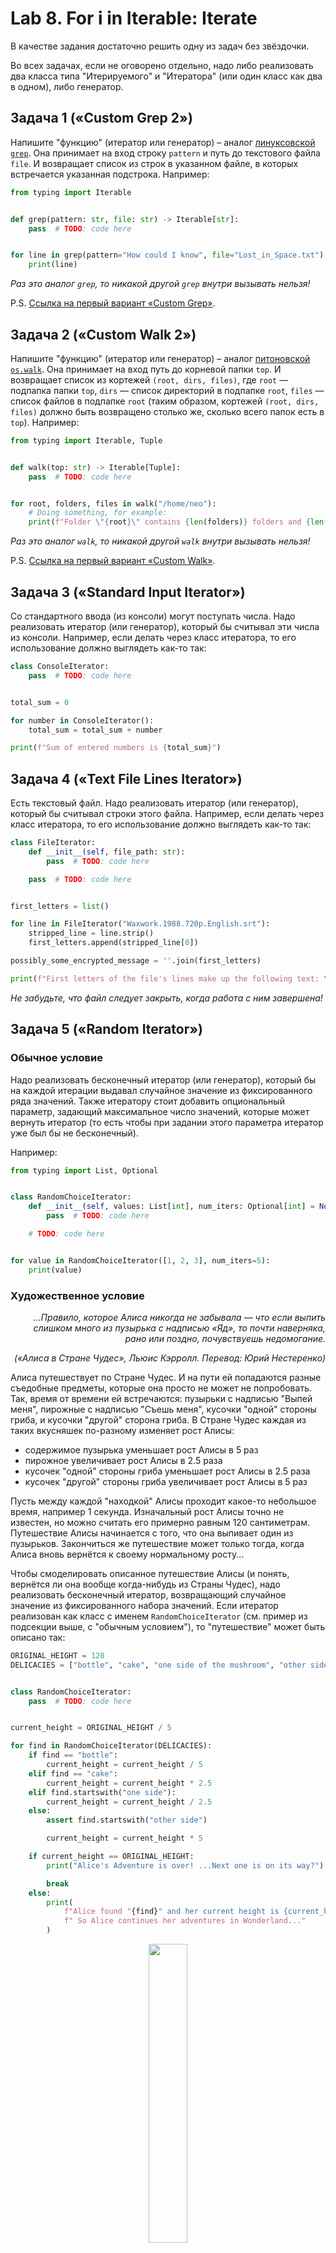 # Lab 8. For i in Iterable: Iterate

В качестве задания достаточно решить одну из задач без звёздочки.

Во всех задачах, если не оговорено отдельно,
надо либо реализовать два класса типа "Итерируемого" и "Итератора" (или один класс как два в одном), либо генератор.


## Задача 1 («Custom Grep 2»)

Напишите "функцию" (итератор или генератор) – аналог [линуксовской `grep`](https://man7.org/linux/man-pages/man1/grep.1.html).
Она принимает на вход строку `pattern` и путь до текстового файла `file`.
И возвращает список из строк в указанном файле, в которых встречается указанная подстрока.
Например:
```python
from typing import Iterable


def grep(pattern: str, file: str) -> Iterable[str]:
    pass  # TODO: code here


for line in grep(pattern="How could I know", file="Lost_in_Space.txt"):
    print(line)
```

*Раз это аналог `grep`, то никакой другой `grep` внутри вызывать нельзя!*

P.S. [Ссылка на первый вариант ‎«Custom Grep»](https://github.com/Alvant/AdvancedPython/tree/master2022/labs/lab03#%D0%B7%D0%B0%D0%B4%D0%B0%D1%87%D0%B0-2-custom-grep).


## Задача 2 («Custom Walk 2»)

Напишите "функцию" (итератор или генератор) – аналог [питоновской `os.walk`](https://docs.python.org/3/library/os.html#os.walk).
Она принимает на вход путь до корневой папки `top`.
И возвращает список из кортежей `(root, dirs, files)`, где `root` — подпапка папки `top`, `dirs` — список директорий в подпапке `root`, `files` — список файлов в подпапке `root` (таким образом, кортежей `(root, dirs, files)` должно быть возвращено столько же, сколько всего папок есть в `top`).
Например:
```python
from typing import Iterable, Tuple


def walk(top: str) -> Iterable[Tuple]:
    pass  # TODO: code here


for root, folders, files in walk("/home/neo"):
    # Doing something, for example:
    print(f"Folder \"{root}\" contains {len(folders)} folders and {len(files)} files.")
```

*Раз это аналог `walk`, то никакой другой `walk` внутри вызывать нельзя!*

P.S. [Ссылка на первый вариант ‎«Custom Walk»](https://github.com/Alvant/AdvancedPython/tree/master2022/labs/lab03#%D0%B7%D0%B0%D0%B4%D0%B0%D1%87%D0%B0-3-custom-walk).


## Задача 3 («‎Standard Input Iterator»‎)

Со стандартного ввода (из консоли) могут поступать числа.
Надо реализовать итератор (или генератор), который бы считывал эти числа из консоли.
Например, если делать через класс итератора, то его использование должно выглядеть как-то так:
```python
class ConsoleIterator:
    pass  # TODO: code here


total_sum = 0

for number in ConsoleIterator():
    total_sum = total_sum + number

print(f"Sum of entered numbers is {total_sum}")
```


## Задача 4 («‎Text File Lines Iterator»‎)

Есть текстовый файл.
Надо реализовать итератор (или генератор), который бы считывал строки этого файла.
Например, если делать через класс итератора, то его использование должно выглядеть как-то так:
```python
class FileIterator:
    def __init__(self, file_path: str):
        pass  # TODO: code here

    pass  # TODO: code here


first_letters = list()

for line in FileIterator("Waxwork.1988.720p.English.srt"):
    stripped_line = line.strip()
    first_letters.append(stripped_line[0])

possibly_some_encrypted_message = ''.join(first_letters)

print(f"First letters of the file's lines make up the following text: \"{possibly_some_encrypted_message}\".")
```

*Не забудьте, что файл следует закрыть, когда работа с ним завершена!*


## Задача 5 («‎Random Iterator»)

### Обычное условие

Надо реализовать бесконечный итератор (или генератор), который бы на каждой итерации выдавал случайное значение из фиксированного ряда значений.
Также итератору стоит добавить опциональный параметр, задающий максимальное число значений, которые может вернуть итератор
(то есть чтобы при задании этого параметра итератор уже был бы не бесконечный).

Например:
```python
from typing import List, Optional


class RandomChoiceIterator:
    def __init__(self, values: List[int], num_iters: Optional[int] = None):
        pass  # TODO: code here

    # TODO: code here


for value in RandomChoiceIterator([1, 2, 3], num_iters=5):
    print(value)
``` 

### Художественное условие

<div>
<em>
  <p align="right">
    ...Правило, которое Алиса никогда не забывала — что если выпить слишком много из пузырька с надписью «Яд», то почти наверняка, рано или поздно, почувствуешь недомогание.
  </p>
  <p align="right">
    («Алиса в Стране Чудес», Льюис Кэрролл. Перевод: Юрий Нестеренко)
  </p>
</em>
</div>

Алиса путешествует по Стране Чудес.
И на пути ей попадаются разные съедобные предметы, которые она просто не может не попробовать.
Так, время от времени ей встречаются:
пузырьки с надписью "Выпей меня", пирожные с надписью "Съешь меня", кусочки "одной" стороны гриба, и кусочки "другой" сторона гриба.
В Стране Чудес каждая из таких вкусняшек по-разному изменяет рост Алисы:
* содержимое пузырька уменьшает рост Алисы в 5 раз
* пирожное увеличивает рост Алисы в 2.5 раза
* кусочек "одной" стороны гриба уменьшает рост Алисы в 2.5 раза
* кусочек "другой" стороны гриба увеличивает рост Алисы в 5 раз

Пусть между каждой "находкой" Алисы проходит какое-то небольшое время, например 1 секунда.
Изначальный рост Алисы точно не известен, но можно считать его примерно равным 120 сантиметрам.
Путешествие Алисы начинается с того, что она выпивает один из пузырьков.
Закончиться же путешествие может только тогда, когда Алиса вновь вернётся к своему нормальному росту...

Чтобы смоделировать описанное путешествие Алисы (и понять, вернётся ли она вообще когда-нибудь из Страны Чудес),
надо реализовать бесконечный итератор, возвращающий случайное значение из фиксированного набора значений.
Если итератор реализован как класс с именем `RandomChoiceIterator` (см. пример из подсекции выше, с "обычным условием"),
то "путешествие" может быть описано так:
```python
ORIGINAL_HEIGHT = 120
DELICACIES = ["bottle", "cake", "one side of the mushroom", "other side of the mushroom"]


class RandomChoiceIterator:
    pass  # TODO: code here


current_height = ORIGINAL_HEIGHT / 5

for find in RandomChoiceIterator(DELICACIES):
    if find == "bottle":
        current_height = current_height / 5
    elif find == "cake":
        current_height = current_height * 2.5
    elif find.startswith("one side"):
        current_height = current_height / 2.5
    else:
        assert find.startswith("other side")

        current_height = current_height * 5

    if current_height == ORIGINAL_HEIGHT:
        print("Alice's Adventure is over! ...Next one is on its way?")

        break
    else:
        print(
            f"Alice found "{find}" and her current height is {current_height} != {ORIGINAL_HEIGHT}."
            f" So Alice continues her adventures in Wonderland..."
        )
```

<p align="center">
  <a href="https://en.wikipedia.org/wiki/Alice_(Alice%27s_Adventures_in_Wonderland)"><img src="./docs/images/Alice.png" width="35%" /></a>
</p>
<p align="center">
  <em>Алиса собирается выпить "пузырёк" на одной из иллюстраций Джона&nbsp;Тенниела для&nbsp;«‎Приключений&nbsp;Алисы&nbsp;в&nbsp;Стране&nbsp;чудес».</em>
</p>


## Задача 6 («‎Shuffle Me a Million Times, Million Times»‎)

Надо реализовать бесконечный итератор (или генератор), который бы на каждой итерации выдавал случайную перестановку фиксированного ряда значений.
Также итератору стоит добавить опциональный параметр, задающий максимальное число перестановок, которые может вернуть итератор
(то есть чтобы при задании этого параметра итератор уже был бы не бесконечный).

Например:
```python
from typing import List, Optional


class ShuffleIterator:
    def __init__(self, values: List[int], num_shuffles: Optional[int] = None):
        pass  # TODO: code here

    # TODO: code here


for permutation in ShuffleIterator([1, 2, 3], num_shuffles=5):
    print(permutation)
``` 


## Задача 7 («‎Cyclic Iterator»‎)

Надо реализовать бесконечный итератор (или генератор), который бы на каждой итерации выдавал следующее значение из фиксированного ряда значений.
При этом когда итератор доходит до конца ряда, он вновь возвращается в начало.
Таким образом, итератор как бы перебирает значения "по кругу".

Также итератору стоит добавить опциональный параметр, задающий максимальное число просмотра ряда значений итератором от начала до конца
(то есть чтобы при задании этого параметра итератор проходил бы конечное число "кругов").

Например:
```python
from typing import List, Optional


class CyclicIterator:
    def __init__(self, values: List[int], num_cycles: Optional[int] = None):
        pass  # TODO: code here

    # TODO: code here


for value in CyclicIterator([1, 2, 3], num_cycles=5):
    print(value)
``` 


## Задача 8 («‎Chamomile Divination 2»‎)

[Не так давно мы познакомились с Наташей и её "нестандартным способом гадания на ромашке"](https://github.com/Alvant/AdvancedPython/tree/master2022/labs/lab04#%D0%B7%D0%B0%D0%B4%D0%B0%D1%87%D0%B0-2-chamomile-divination).

Наташа снова хочет погадать.
Но предыдущая программа ей не пригодилась: ведь сразу узнавать ответ — не очень интересно.
Да и вообще вряд ли это можно было считать гаданием...

Помогите Наташе!
напишите программу, реализующую "полноценное гадание" на ромашках — возможность по-честному пройтись по лепесткам всех ромашек.
Лепестки должны "обрываться" в цикле `for` с помощью итератора или генератора.
При создании на вход итератору (или генератору) подаётся список чисел лепестков на ромашках Наташи и слово – начало гадания.

Если реализован итератор или генератор с именем `‎chamomile_divine`, то работа с ним может выглядеть так:
```python
>>> for guess in chamomile_divine(petal_numbers=[5, 2, 3], divination_start="не любит"):
...     print(guess)
...
"не любит"
"любит"
"не любит"
"любит"
"не любит"
"любит"
"не любит"
"любит"
"не любит"
"любит"
```

Таким образом, в примере гадание начинается с `"не любит"`, а результат гадания (последний лепесток последней ромашки) — `"любит"`.


## Задача 9 («‎Date Range»‎)

В Питоне есть встроенный "итерабельный" класс `range`, позволяющий итерироваться по целым числам от начала `start` (включая) до конца `stop` (исключая) с шагом `step`.

Напишите аналог `range`, позволяющий итерироваться по датам — получать все даты от начальной до конечной с некоторым шагом по времени.
Должна быть возможность использовать в качестве шага минуту, час, день, неделю, месяц.
Формат даты, способ работы с датами — "без ограничений".
Главное — возможность итерироваться (или "генерироваться") по датам.

Например, если мы хотим пройтись по датам начиная с 24 октября 2022 года в 22:37 до 27 октября 2022 года с шагом в день, то должны получить три даты: `24.10.2022 22:37`, `25.10.2022 22:37`, `26.10.2022 22:37`.


## Задача 10 («‎Digit Iterator»‎)

Как мы знаем, в Питоне нельзя итерироваться по цифрам целого числа:
```python
>>> for d in 1234567:
...     print(d)
...
Traceback (most recent call last):
  File "<stdin>", line 1, in <module>
TypeError: 'int' object is not iterable
```

Исправьте это "недоразумение"!
Напишите итератор (или генератор), принимающий на вход целое число, и отдающий по одной цифре этого числа на каждой итерации начиная со старшего разряда.
У итератора также должен быть один опциональный параметр — основание системы счисления, в которой должно происходить итерирование по цифрам числа.
По умолчанию система счисления — десятичная.
На вход итератору (генератору) всегда поступает число в десятичной системе счисления.

Например, если итератор называется `split_digits`, то работа с ним может выглядеть так:
```python
>>> for d in split_digits(number=123):
...     print(d)
...
1
2
3
>>> for d in split_digits(number=123, base=2):  # 123 (base 10) = 1111011 (base 2)
...     print(d)
...
1
1
1
1
0
1
1
```


## Задача 11* («‎Generator Pipeline»‎)

Есть массив чисел (возможно, очень большой массив).
Надо сделать с числами ряд преобразований.
А именно:

* убрать отрицательные числа
* возвести в квадрат оставшиеся числа
* и посчитать остатки от деления на 3 у получившихся значений

Надо реализовать эту цепочку преобразований с помощью выражений-генераторов.
Например
```python
numbers = [1, -2, 4, 3]

# TODO: code here
# result_numbers = ...
# result_numbers = ...

print(result_numbers)  # 1 1 0
```


## Задача 12* (My Weather Forecaster)

Надо реализовать *генератор*, который бы раз в полчаса выводил на экран прогноз погоды в Долгопрудном на ближайший час.
Если нет доспута к интернету, чтоб узнать прогноз, то генератор должен выводить `"Forecast Unavailable"`.
И до тех пор, пока не получится вывести нормальный прогноз, каждая следующая попытка "предсказания" должна происходить не через полчаса, а через минуту после предыдущей.


# Ссылки

* [Презентация](http://www.dabeaz.com/generators-uk/GeneratorsUK.pdf) про пайплайны из геренаторов.
